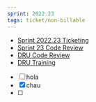 ```yaml
---
sprint: 2022.23
tags: ticket/non-billable
---
```

- [Sprint 2022.23 Ticketing](https://jira.roswellstudios.com/browse/RS-91788)
- [Sprint 23 Code Review](https://jira.roswellstudios.com/browse/RS-91789)
- [DRU Code Review](https://jira.roswellstudios.com/browse/TEAMDRU-430)
- [DRU Training](https://jira.roswellstudios.com/browse/TEAMDRU-372)

- [ ] hola
- [x] chau
- [ ] 

